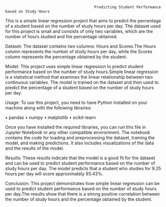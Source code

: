                                             Predicting Student Performance based on Study Hours
This is a simple linear regression project that aims to predict the percentage of a student based on the number of study hours per day.
The dataset used for this project is small and consists of only two variables, which are the number of hours studied and the percentage obtained.

Dataset:
The dataset contains two columns: Hours and Scores.The Hours column represents the number of study hours per day, while the Scores column represents the percentage obtained by the student.

Model:
This project uses simple linear regression to predict student performance based on the number of study hours.Simple linear regression is a statistical method that examines the linear relationship between two continuous variables.
The model is trained on the dataset and then used to predict the percentage of a student based on the number of study hours per day.

Usage:
To use this project, you need to have Python installed on your machine along with the following libraries:

•	pandas
•	numpy
•	matplotlib
•	scikit-learn

Once you have installed the required libraries, you can run this file in Jupyter Notebook or any other compatible environment.
The notebook contains the code for loading and preprocessing the dataset, training the model, and making predictions. 
It also includes visualizations of the data and the results of the model.

Results:
These results indicate that the model is a good fit for the dataset and can be used to predict student performance based on the number of study hours per day.
The model predicts that a student who studies for 9.25 hours per day will score approximately 93.43%.

Conclusion:
This project demonstrates how simple linear regression can be used to predict student performance based on the number of study hours per day.The results show that there is a strong positive correlation between the number of study hours and the percentage obtained by the student.
